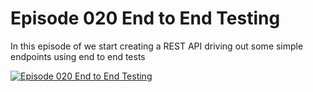 # Episode 020 End to End Testing
In this episode of we start creating a REST API driving out some simple endpoints using end to end tests

[![Episode 020 End to End Testing](https://img.youtube.com/vi/WQUYKn75Bmk/0.jpg)](https://youtu.be/WQUYKn75Bmk)
